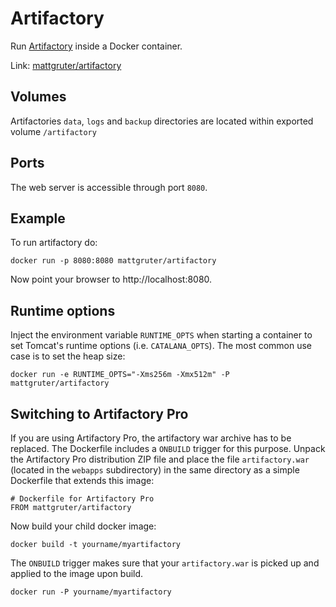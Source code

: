 # Artifactory

Run [Artifactory](http://www.jfrog.com/home/v_artifactory_opensource_overview) inside a Docker container.

Link: [mattgruter/artifactory](https://registry.hub.docker.com/u/mattgruter/artifactory/)


## Volumes
Artifactories `data`, `logs` and `backup` directories are located within exported volume `/artifactory`

## Ports
The web server is accessible through port `8080`.

## Example
To run artifactory do:

    docker run -p 8080:8080 mattgruter/artifactory

Now point your browser to http://localhost:8080.

## Runtime options
Inject the environment variable `RUNTIME_OPTS` when starting a container to set Tomcat's runtime options (i.e. `CATALANA_OPTS`). The most common use case is to set the heap size:

    docker run -e RUNTIME_OPTS="-Xms256m -Xmx512m" -P mattgruter/artifactory

## Switching to Artifactory Pro
If you are using Artifactory Pro, the artifactory war archive has to be replaced. The Dockerfile includes a `ONBUILD` trigger for this purpose. Unpack the Artifactory Pro distribution ZIP file and place the file `artifactory.war` (located in the `webapps` subdirectory) in the same directory as a simple Dockerfile that extends this image:

    # Dockerfile for Artifactory Pro
    FROM mattgruter/artifactory

Now build your child docker image:

    docker build -t yourname/myartifactory

The `ONBUILD` trigger makes sure that your `artifactory.war` is picked up and applied to the image upon build.

    docker run -P yourname/myartifactory

